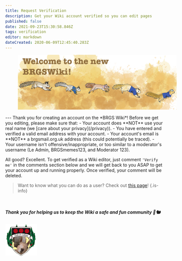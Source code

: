```yaml
---
title: Request Verification
description: Get your Wiki account verified so you can edit pages
published: false
date: 2021-09-23T15:30:58.846Z
tags: verification
editor: markdown
dateCreated: 2020-06-09T12:45:40.283Z
---
```


<figure class="image image_resized image-style-align-centre" style="width:100%;"><img src="/wikiwelcome.png"><figcaption></figcaption></figure>
---
Thank you for creating an account on the *BRGS Wiki*!
Before we get you editing, please make sure that:
- Your account does **NOT** use your real name (we [care about your privacy](/privacy)).
- You have entered and verified a valid email address with your account.
- Your account's email is **NOT** a brgsmail.org.uk address (this could potentially be traced).
- Your username isn't offensive/inappropriate, or too similar to a moderator's username (Le Admin, BRGSmemes123, and Moderator 123).

All good? Excellent. To get verified as a Wiki editor, just comment `'Verify me'` in the comments section below and we will get back to you ASAP to get your account up and running properly. Once verified, your comment will be deleted.

> Want to know what you can do as a user? Check out [this page](/editing/hierarchy)!
{.is-info}

<br>


##### *Thank you for helping us to keep the Wiki a safe and fun community* 🙌🐿

![Wiki Logo](/logo.png)